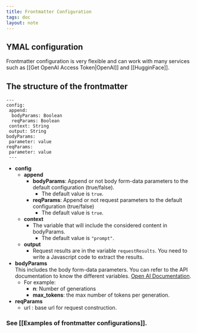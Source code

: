 ```yaml
---
title: Frontmatter Configuration
tags: doc
layout: note 
---
```

## YMAL configuration 

Frontmatter configuration is very flexible and can work with many services such as [[Get OpenAI Access Token|OpenAI]] and [[HugginFace]].

## The structure of the frontmatter 
```ymal
---
config:
 append:
  bodyParams: Boolean
  reqParams: Boolean
 context: String
 output: String
bodyParams:
 parameter: value
reqParams:
 parameter: value
 ---
```

* **config**  
  * **append** 
    * **bodyParams**: Append or not body form-data parameters to the default configuration (true/false).
	    * The default value is `true`. 
    * **reqParams**: Append or not request parameters to the default configuration (true/false)
	    * The default value is `true`. 
  * **context**
	  * The variable that will include the considered content in bodyParams. 
		* The default value is `"prompt"`.  
  * **output** 
	  * Request results are in the variable `requestResults`. You need to write a Javascript code to extract the results.  
* **bodyParams**  
	This includes the body form-data parameters. You can refer to the API documentation to know the different variables. [Open AI Documentation](https://beta.openai.com/docs/api-reference). 
	* For example: 
		* **n**: Number of generations  
		* **max_tokens**: the max number of tokens per generation.  
* **reqParams**   
  * url : base url for request construction.
  
### See [[Examples of frontmatter configurations]].
